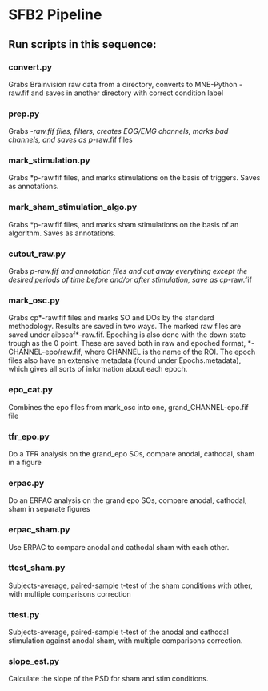 # SFB2 Pipeline

## Run scripts in this sequence:

### convert.py
Grabs Brainvision raw data from a directory, converts to MNE-Python -raw.fif
and saves in another directory with correct condition label

### prep.py
Grabs *-raw.fif files, filters, creates EOG/EMG channels, marks bad channels, 
and saves as p*-raw.fif files

### mark_stimulation.py
Grabs *p-raw.fif files, and marks stimulations on the basis of triggers. Saves as annotations.

### mark_sham_stimulation_algo.py
Grabs *p-raw.fif files, and marks sham stimulations on the basis of an algorithm. Saves as annotations.

### cutout_raw.py
Grabs *p-raw.fif and annotation files and cut away everything except the desired periods of
time before and/or after stimulation, save as cp*-raw.fif

### mark_osc.py
Grabs cp*-raw.fif files and marks SO and DOs by the standard methodology.
Results are saved in two ways. The marked raw files are saved under
aibscaf*-raw.fif. Epoching is also done with the down state trough as the
0 point. These are saved both in raw and epoched format, *-CHANNEL-epo/raw.fif, where
CHANNEL is the name of the ROI. The epoch files also
have an extensive metadata (found under Epochs.metadata), which gives all sorts of information about each
epoch.

### epo_cat.py
Combines the epo files from mark_osc into one, grand_CHANNEL-epo.fif file

### tfr_epo.py
Do a TFR analysis on the grand_epo SOs, compare anodal, cathodal, sham in a figure

### erpac.py
Do an ERPAC analysis on the grand epo SOs, compare anodal, cathodal, sham in separate figures

### erpac_sham.py
Use ERPAC to compare anodal and cathodal sham with each other.

### ttest_sham.py 
Subjects-average, paired-sample t-test of the sham conditions with other, with multiple comparisons correction

### ttest.py 
Subjects-average, paired-sample t-test of the anodal and cathodal stimulation against anodal sham, with multiple comparisons correction.

### slope_est.py
Calculate the slope of the PSD for sham and stim conditions.

